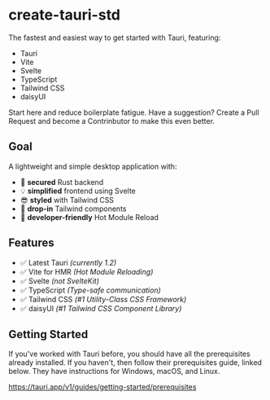 # create-tauri-std

The fastest and easiest way to get started with Tauri, featuring:

- Tauri
- Vite
- Svelte
- TypeScript
- Tailwind CSS
- daisyUI

Start here and reduce boilerplate fatigue. Have a suggestion? Create a Pull Request and become a Contrinbutor to make this even better.

## Goal

A lightweight and simple desktop application with:
- 🦀 **secured** Rust backend
- 💡 **simplified** frontend using Svelte
- 😎 **styled** with Tailwind CSS
- 📖 **drop-in** Tailwind components
- 🤝 **developer-friendly** Hot Module Reload

## Features

- ✅ Latest Tauri *(currently 1.2)*
- ✅ Vite for HMR *(Hot Module Reloading)*
- ✅ Svelte *(not SvelteKit)*
- ✅ TypeScript *(Type-safe communication)*
- ✅ Tailwind CSS *(#1 Utility-Class CSS Framework)*
- ✅ daisyUI *(#1 Tailwind CSS Component Library)*

## Getting Started

If you've worked with Tauri before, you should have all the prerequisites already installed.  If you haven't, then follow their prerequisites guide, linked below. They have instructions for Windows, macOS, and Linux.

https://tauri.app/v1/guides/getting-started/prerequisites

